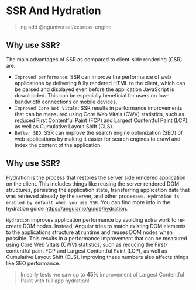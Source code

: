 # SSR And Hydration

> ng add @nguniversal/express-engine

## Why use SSR?

The main advantages of SSR as compared to client-side rendering (CSR) are:

- `Improved performance`: SSR can improve the performance of web applications by delivering fully rendered HTML to the client, which can be parsed and displayed even before the application JavaScript is downloaded. This can be especially beneficial for users on low-bandwidth connections or mobile devices.
- `Improved Core Web Vitals`: SSR results in performance improvements that can be measured using Core Web Vitals (CWV) statistics, such as reduced First Contentful Paint (FCP) and Largest Contentful Paint (LCP), as well as Cumulative Layout Shift (CLS).
- `Better SEO`: SSR can improve the search engine optimization (SEO) of web applications by making it easier for search engines to crawl and index the content of the application.

## Why use SSR?

Hydration is the process that restores the server side rendered application on the client. This includes things like reusing the server rendered DOM structures, persisting the application state, transferring application data that was retrieved already by the server, and other processes.` Hydration is enabled by default when you use SSR`. You can find more info in the hydration guide <https://angular.io/guide/hydration>.

`Hydration` improves application performance by avoiding extra work to re-create DOM nodes. Instead, Angular tries to match existing DOM elements to the applications structure at runtime and reuses DOM nodes when possible. This results in a performance improvement that can be measured using Core Web Vitals (CWV) statistics, such as reducing the First-contentful paint FCP and Largest Contentful Paint (LCP), as well as Cumulative Layout Shift (CLS). Improving these numbers also affects things like SEO performance.

> In early tests we saw up to **45%** improvement of Largest Contentful Paint with full app hydration!